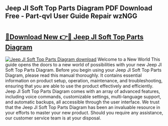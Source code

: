 ## Jeep Jl Soft Top Parts Diagram PDF Download Free - Part-qvI User Guide Repair wzNGG

# <h2><a href="http://dfmdova.blite.top/?on=Jeep+Jl+Soft+Top+Parts+Diagram">🔗Download New 👉🔴 Jeep Jl Soft Top Parts Diagram</a></h2>

[![Jeep Jl Soft Top Parts Diagram download](https://i.imgur.com/lujVjoI.png)](http://dfmdova.blite.top/?on=Jeep+Jl+Soft+Top+Parts+Diagram)
Welcome to a New World This guide opens the doors to a new world of possibilities with your new Jeep Jl Soft Top Parts Diagram. Before you begin using your Jeep Jl Soft Top Parts Diagram, please read this manual thoroughly. It contains essential information on product setup, operation, maintenance, and troubleshooting, ensuring that you are able to use the product effectively and efficiently. Jeep Jl Soft Top Parts Diagram comes with an array of advanced features, including voice commands, customizable settings, multi-language support, and automatic backups, all accessible through the user interface. We trust that the Jeep Jl Soft Top Parts Diagram has been an invaluable resource in your efforts to master your new product. Should you require any assistance, our customer service team is at your disposal.
